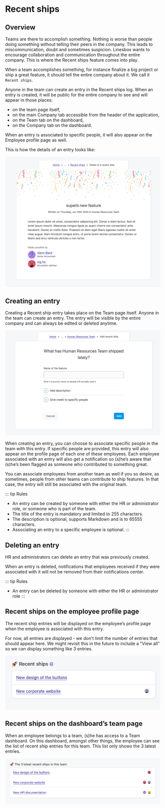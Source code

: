# Recent ships

## Overview

Teams are there to accomplish something. Nothing is worse than people doing something without telling their peers in the company. This leads to miscommunication, doubt and sometimes suspicion. Linesbox wants to encourage collaboration and communication throughout the entire company. This is where the Recent ships feature comes into play.

When a team accomplishes something, for instance finalize a big project or ship a great feature, it should tell the entire company about it. We call it `Recent ships`.

Anyone in the team can create an entry in the Recent ships log. When an entry is created, it will be public for the entire company to see and will appear in those places:

* on the team page itself,
* on the main Company tab accessible from the header of the application,
* on the Team tab on the dashboard,
* on the Company tab on the dashboard.

When an entry is associated to specific people, it will also appear on the Employee profile page as well.

This is how the details of an entry looks like:

![details of a recent ship entry](./img/recent_ship_show.png)

## Creating an entry

Creating a Recent ship entry takes place on the Team page itself. Anyone in the team can create an entry. The entry will be visible by the entire company and can always be edited or deleted anytime.

![add a new recent ship entry adminland](./img/recent_ship_create.png)

When creating an entry, you can choose to associate specific people in the team with this entry. If specific people are provided, this entry will also appear on the profile page of each one of these employees. Each employee associated with an entry will also get a notification so (s)he’s aware that (s)he’s been flagged as someone who contributed to something great.

You can associate employees from another team as well if you so desire, as sometimes, people from other teams can contribute to ship features. In that case, the entry will still be associated with the original team.

::: tip Rules
* An entry can be created by someone with either the HR or administrator role, or someone who is part of the team.
* The title of the entry is mandatory and limited to 255 characters.
* The description is optional, supports Markdown and is to 65555 characters.
* Associating an entry to a specific employee is optional.
:::

## Deleting an entry

HR and administrators can delete an entry that was previously created.

When an entry is deleted, notifications that employees received if they were associated with it will not be removed from their notifications center.

::: tip Rules
* An entry can be deleted by someone with either the HR or administrator role
:::

## Recent ships on the employee profile page

The recent ship entries will be displayed on the employee’s profile page when the employee is associated with this entry.

For now, all entries are displayed - we don't limit the number of entries that should appear here. We might revisit this in the future to include a "View all" so we can display something like 3 entries.

![all the entries on user profile](./img/recent_ship_employee_profile.png)

## Recent ships on the dashboard’s team page

When an employee belongs to a team, (s)he has access to a Team dashboard. On this dashboard, amongst other things, the employee can see the list of recent ship entries for this team. This list only shows the 3 latest entries.

![all the entries on dashboard team profile](./img/recent_ship_teams_dashboard.png)
